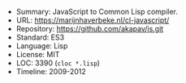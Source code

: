 * Summary:    JavaScript to Common Lisp compiler.
* URL:        https://marijnhaverbeke.nl/cl-javascript/
* Repository: https://github.com/akapav/js.git
* Standard:   ES3
* Language:   Lisp
* License:    MIT
* LOC:        3390 (`cloc *.lisp`)
* Timeline:   2009-2012
